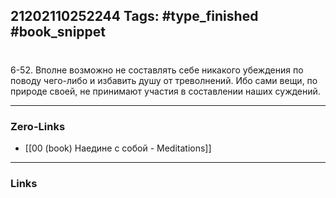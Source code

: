 21202110252244
Tags: #type_finished #book_snippet 
---
# 

 6-52. Вполне возможно не составлять себе никакого убеждения по поводу чего-либо и избавить душу от треволнений. Ибо сами вещи, по природе своей, не принимают участия в составлении наших суждений. 

---
### Zero-Links
 - [[00 (book) Наедине с собой - Meditations]]
---
### Links
